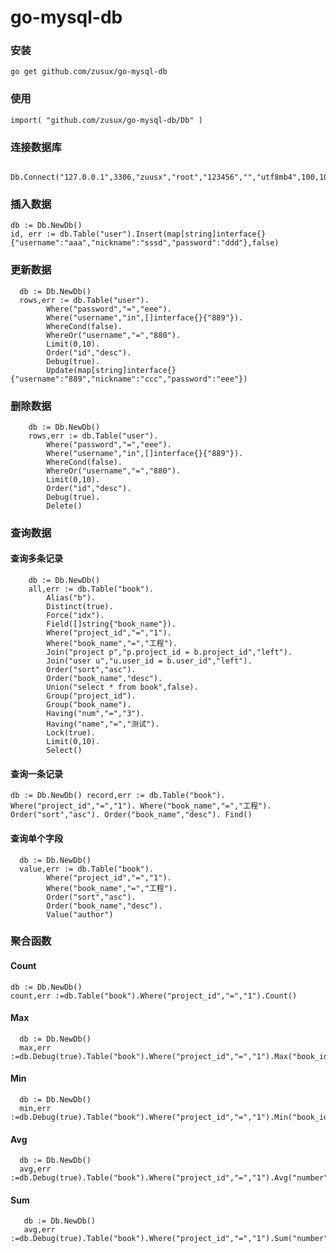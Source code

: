 # go-mysql-db

### 安装
`
go get github.com/zusux/go-mysql-db
`

### 使用
`
import(
 "github.com/zusux/go-mysql-db/Db"
)
`
### 连接数据库
```
  Db.Connect("127.0.0.1",3306,"zuusx","root","123456","","utf8mb4",100,10)
``` 
  
  
### 插入数据

 ```
 db := Db.NewDb()
 id, err := db.Table("user").Insert(map[string]interface{}{"username":"aaa","nickname":"sssd","password":"ddd"},false)
 ```
  
### 更新数据
```
  db := Db.NewDb()
  rows,err := db.Table("user").
		Where("password","=","eee").
		Where("username","in",[]interface{}{"889"}).
		WhereCond(false).
		WhereOr("username","=","880").
		Limit(0,10).
		Order("id","desc").
		Debug(true).
		Update(map[string]interface{}{"username":"889","nickname":"ccc","password":"eee"})
```
### 删除数据
``` 
    db := Db.NewDb()
    rows,err := db.Table("user").
		Where("password","=","eee").
		Where("username","in",[]interface{}{"889"}).
		WhereCond(false).
		WhereOr("username","=","880").
		Limit(0,10).
		Order("id","desc").
		Debug(true).
		Delete()
```    
### 查询数据
 
#### 查询多条记录
```
	db := Db.NewDb()
	all,err := db.Table("book").
		Alias("b").
		Distinct(true).
		Force("idx").
		Field([]string{"book_name"}).
		Where("project_id","=","1").
		Where("book_name","=","工程").
		Join("project p","p.project_id = b.project_id","left").
		Join("user u","u.user_id = b.user_id","left").
		Order("sort","asc").
		Order("book_name","desc").
		Union("select * from book",false).
		Group("project_id").
		Group("book_name").
		Having("num","=","3").
		Having("name","=","测试").
		Lock(true).
		Limit(0,10).
		Select()
```   
#### 查询一条记录
`
	db := Db.NewDb()
	record,err := db.Table("book").
		Where("project_id","=","1").
		Where("book_name","=","工程").
		Order("sort","asc").
		Order("book_name","desc").
		Find() `
		
#### 查询单个字段
```
  db := Db.NewDb()
  value,err := db.Table("book").
		Where("project_id","=","1").
		Where("book_name","=","工程").
		Order("sort","asc").
		Order("book_name","desc").
		Value("author")		
  ```  
  ### 聚合函数 
   
  #### Count
  ``` 
  db := Db.NewDb()
  count,err :=db.Table("book").Where("project_id","=","1").Count() 
  ```
  
  #### Max
  ```
  	db := Db.NewDb()
  	max,err :=db.Debug(true).Table("book").Where("project_id","=","1").Max("book_id")
  ```
  
  #### Min
  ```
  	db := Db.NewDb()
  	min,err :=db.Debug(true).Table("book").Where("project_id","=","1").Min("book_id")
  ```
  
  #### Avg
  ```
  	db := Db.NewDb()
  	avg,err :=db.Debug(true).Table("book").Where("project_id","=","1").Avg("number")
  ```
  
  #### Sum
 ```
	db := Db.NewDb()
 	avg,err :=db.Debug(true).Table("book").Where("project_id","=","1").Sum("number")
 ```
